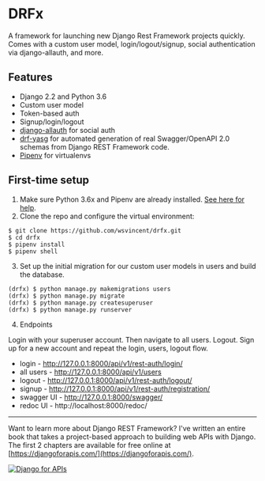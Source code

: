 # DRFx

A framework for launching new Django Rest Framework projects quickly. Comes with a custom user model, login/logout/signup, social authentication via django-allauth, and more.

## Features

- Django 2.2 and Python 3.6
- Custom user model
- Token-based auth
- Signup/login/logout
- [django-allauth](https://github.com/pennersr/django-allauth) for social auth
- [drf-yasg](https://github.com/axnsan12/drf-yasg) for automated generation of real Swagger/OpenAPI 2.0 schemas from Django REST Framework code.
- [Pipenv](https://github.com/pypa/pipenv) for virtualenvs

## First-time setup

1.  Make sure Python 3.6x and Pipenv are already installed. [See here for help](https://djangoforbeginners.com/initial-setup/).
2.  Clone the repo and configure the virtual environment:

```
$ git clone https://github.com/wsvincent/drfx.git
$ cd drfx
$ pipenv install
$ pipenv shell
```

3.  Set up the initial migration for our custom user models in users and build the database.

```
(drfx) $ python manage.py makemigrations users
(drfx) $ python manage.py migrate
(drfx) $ python manage.py createsuperuser
(drfx) $ python manage.py runserver
```

4.  Endpoints

Login with your superuser account. Then navigate to all users. Logout. Sign up for a new account and repeat the login, users, logout flow.

- login - http://127.0.0.1:8000/api/v1/rest-auth/login/
- all users - http://127.0.0.1:8000/api/v1/users
- logout - http://127.0.0.1:8000/api/v1/rest-auth/logout/
- signup - http://127.0.0.1:8000/api/v1/rest-auth/registration/
- swagger UI - http://127.0.0.1:8000/swagger/
- redoc UI - http://localhost:8000/redoc/
---

Want to learn more about Django REST Framework? I've written an entire book that takes a project-based approach to building web APIs with Django. The first 2 chapters are available for free online at [https://djangoforapis.com/](https://djangoforapis.com/).

[![Django for APIs](https://wsvincent.com/assets/images/djangoforapis_cover_300.jpeg)](https://djangoforapis.com)
